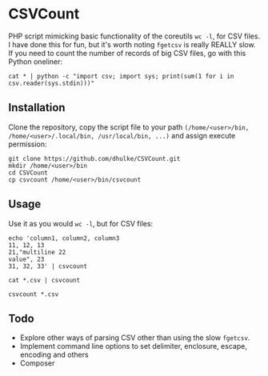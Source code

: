 # CSVCount
PHP script mimicking basic functionality of the coreutils `wc -l`, for CSV files. I have done this for fun, but it's worth noting `fgetcsv` is really REALLY slow. If you need to count the number of records of big CSV files, go with this Python oneliner:

```
cat * | python -c "import csv; import sys; print(sum(1 for i in csv.reader(sys.stdin)))"
```

## Installation
Clone the repository, copy the script file to your path `(/home/<user>/bin, /home/<user>/.local/bin, /usr/local/bin, ...)` and assign execute permission:
```
git clone https://github.com/dhulke/CSVCount.git
mkdir /home/<user>/bin
cd CSVCount
cp csvcount /home/<user>/bin/csvcount
```

## Usage
Use it as you would `wc -l`, but for CSV files:

```
echo 'column1, column2, column3
11, 12, 13
21,"multiline 22 
value", 23
31, 32, 33' | csvcount

cat *.csv | csvcount

csvcount *.csv
```

## Todo
* Explore other ways of parsing CSV other than using the slow `fgetcsv`.
* Implement command line options to set delimiter, enclosure, escape, encoding and others
* Composer